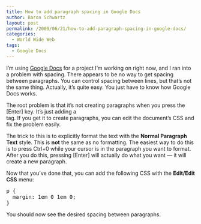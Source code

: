 ```yaml
---
title: How to add paragraph spacing in Google Docs
author: Baron Schwartz
layout: post
permalink: /2009/06/21/how-to-add-paragraph-spacing-in-google-docs/
categories:
  - World Wide Web
tags:
  - Google Docs
---
```

I&#8217;m using [Google Docs][1] for a project I&#8217;m working on right now, and I ran into a problem with spacing. There appears to be no way to get spacing between paragraphs. You can control spacing between lines, but that&#8217;s not the same thing. Actually, it&#8217;s quite easy. You just have to know how Google Docs works.

The root problem is that it&#8217;s not creating paragraphs when you press the [Enter] key. It&#8217;s just adding a <br> tag. If you get it to create paragraphs, you can edit the document&#8217;s CSS and fix the problem easily.

The trick to this is to explicitly format the text with the **Normal Paragraph Text** style. This is **not** the same as no formatting. The easiest way to do this is to press Ctrl+0 while your cursor is in the paragraph you want to format. After you do this, pressing [Enter] will actually do what you want &#8212; it will create a new paragraph.

Now that you&#8217;ve done that, you can add the following CSS with the **Edit/Edit CSS** menu:

<pre>p {
  margin: 1em 0 1em 0;
}
</pre>

You should now see the desired spacing between paragraphs.

 [1]: http://docs.google.com/